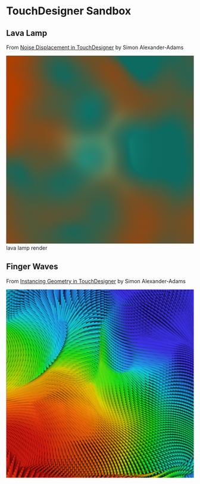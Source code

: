 # TouchDesigner Sandbox

## Lava Lamp

From [Noise Displacement in TouchDesigner](https://www.simonaa.media/tutorials/noisedisplacement) by Simon Alexander-Adams

<img src="images/LavaLamp.png" width="512px">lava lamp render</img>

## Finger Waves

From [Instancing Geometry in TouchDesigner](https://www.simonaa.media/tutorials/instancing) by Simon Alexander-Adams

![finger waves render](images/FingerWaves.png)
